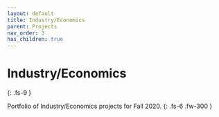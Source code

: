 ```yaml
---
layout: default
title: Industry/Economics
parent: Projects
nav_order: 3
has_children: true
---
```

# Industry/Economics
{: .fs-9 }

Portfolio of Industry/Economics projects for Fall 2020. 
{: .fs-6 .fw-300 }
